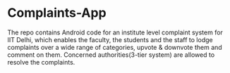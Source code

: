 # Complaints-App
The repo contains Android code for an institute level complaint system for IIT Delhi, which enables the faculty, the students and the staff to lodge complaints over a wide range of categories, upvote & downvote them and comment on them. Concerned authorities(3-tier system) are allowed to resolve the complaints.
